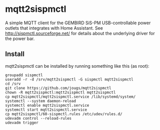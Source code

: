 # mqtt2sispmctl

A simple MQTT client for the GEMBIRD SiS-PM USB-controllable power outlets
that integrates with Home Assistant. See http://sispmctl.sourceforge.net/
for details about the underlying driver for the power bar.

## Install

mqtt2sispmctl can be installed by running something like this (as root):

```
groupadd sispmctl
useradd -r -d /srv/mqtt2sispmctl -G sispmctl mqtt2sispmctl
cd /srv
git clone https://github.com/jougs/mqtt2sispmctl
chown -R mqtt2sispmctl:mqtt2sispmctl mqtt2sispmctl
cp mqtt2sispmctl/mqtt2sispmctl.service /lib/systemd/system/
systemctl --system daemon-reload
systemctl enable mqtt2sispmctl.service
systemctl start mqtt2sispmctl.service
cp mqtt2sispmctl/60-sispmctl.rules /etc/udev/rules.d/
udevadm control --reload-rules
udevadm trigger
```
